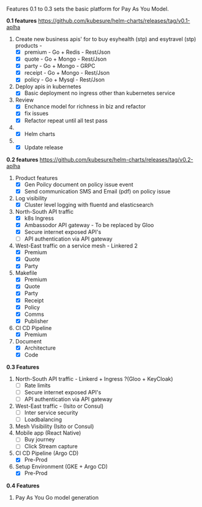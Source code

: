 Features 0.1 to 0.3 sets the basic platform for Pay As You Model.

**0.1 features** https://github.com/kubesure/helm-charts/releases/tag/v0.1-aplha

1. Create new business apis' for to buy esyhealth (stp) and esytravel (stp) products - 
   - [x] premium - Go + Redis - Rest/Json
   - [x] quote - Go + Mongo  - Rest/Json
   - [x] party - Go + Mongo - GRPC  
   - [x] receipt - Go + Mongo - Rest/Json
   - [x] policy - Go + Mysql - Rest/Json
2. Deploy apis in kubernetes 
   - [x] Basic deployment no ingress other than kubernetes service
3. Review 
   - [x] Enchance model for richness in biz and refactor
   - [x] fix issues 
   - [x] Refactor repeat until all test pass 
5. - [x] Helm charts
7. - [x] Update release

**0.2 features** https://github.com/kubesure/helm-charts/releases/tag/v0.2-aplha

1. Product features
   - [X] Gen Poilcy document on policy issue event
   - [X] Send communication SMS and Email (pdf) on policy issue 
2. Log visibility
   - [X] Cluster level logging with fluentd and elasticsearch 
4. North-South API traffic 
   - [X] k8s Ingress
   - [X] Ambassodor API gateway - To be replaced by Gloo
   - [X] Secure internet exposed API's 
   - [ ] API authentication via API gateway
5. West-East traffic on a service mesh - Linkered 2
   - [X] Premium 
   - [X] Quote
   - [X] Party
6. Makefile  
   - [X] Premium 
   - [X] Quote
   - [x] Party
   - [x] Receipt
   - [x] Policy
   - [X] Comms
   - [X] Publisher 
8. CI CD Pipeline 
   - [X] Premium
7. Document 
   - [X] Architecture 
   - [X] Code

**0.3 Features** 

1. North-South API traffic - Linkerd + Ingress ?(Gloo + KeyCloak)
   - [ ] Rate limits 
   - [ ] Secure internet exposed API's
   - [ ] API authentication via API gateway
2. West-East traffic - (Isito or Consul)
   - [ ] Inter service security 
   - [ ] Loadbalancing 
3. Mesh Visibility (Isito or Consul)   
4. Mobile app (React Native)
   - [ ] Buy journey 
   - [ ] Click Stream capture
5. CI CD Pipeline (Argo CD)
   - [x] Pre-Prod 
6. Setup Environment (GKE + Argo CD)
   - [x] Pre-Prod 
   
**0.4 Features**

1. Pay As You Go model generation
